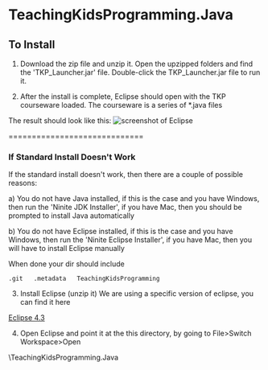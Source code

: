 TeachingKidsProgramming.Java
============================

## To Install ##

1) Download the zip file and unzip it.  Open the upzipped folders and find the 'TKP_Launcher.jar' file.  Double-click the TKP_Launcher.jar file to run it.

2) After the install is complete, Eclipse should open with the TKP courseware loaded. The courseware is a series of *.java files

The result should look like this: ![screenshot of Eclipse](http://teachingkidsprogramming.org/blog/wp-content/uploads/2012/04/Screen-shot-TKP-Java1.png)

=============================
### If Standard Install Doesn't Work ###

If the standard install doesn't work, then there are a couple of possible reasons: 
   
   a) You do not have Java installed, if this is the case and you have Windows, then run the 'Ninite JDK Installer', if you have Mac, then you should be prompted to install Java automatically
   
   b) You do not have Eclipse installed, if this is the case and you have Windows, then run the 'Ninite Eclipse Installer', if you have Mac, then you will have to install Eclipse manually

When done your dir should include

   `.git  
   .metadata  
   TeachingKidsProgramming` 

3) Install Eclipse (unzip it)
We are using a specific version of eclipse, you can find it here

[Eclipse 4.3](http://eclipse.org/downloads/packages/eclipse-standard-43/keplerr)  

4) Open Eclipse and point it at the this directory, by going to File>Switch Workspace>Open 

\TeachingKidsProgramming.Java




